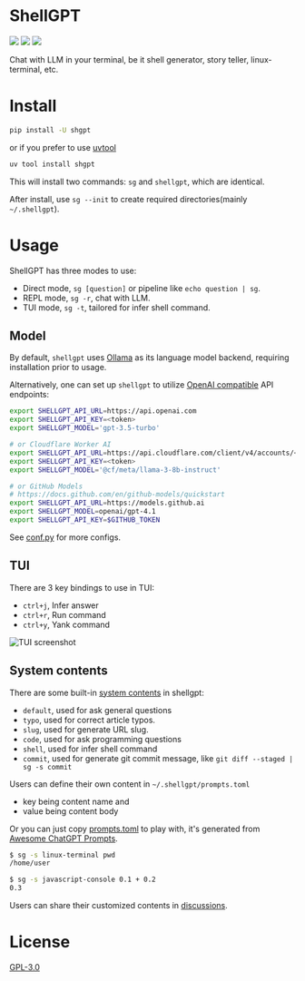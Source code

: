 # ShellGPT

[![](https://img.shields.io/pypi/v/shgpt)](https://pypi.org/project/shgpt/)
[![](https://github.com/jiacai2050/my-works/actions/workflows/shellgpt-ci.yml/badge.svg)](https://github.com/jiacai2050/my-works/actions/workflows/shellgpt-ci.yml)
[![](https://github.com/jiacai2050/my-works/actions/workflows/shellgpt-release.yml/badge.svg)](https://github.com/jiacai2050/my-works/actions/workflows/shellgpt-release.yml)

Chat with LLM in your terminal, be it shell generator, story teller, linux-terminal, etc.

# Install

```bash
pip install -U shgpt
```

or if you prefer to use [uvtool](https://docs.astral.sh/uv/concepts/tools/)

```bash
uv tool install shgpt
```

This will install two commands: `sg` and `shellgpt`, which are identical.

After install, use `sg --init` to create required directories(mainly `~/.shellgpt`).

# Usage

ShellGPT has three modes to use:

- Direct mode, `sg [question]` or pipeline like `echo question | sg`.
- REPL mode, `sg -r`, chat with LLM.
- TUI mode, `sg -t`, tailored for infer shell command.

## Model

By default, `shellgpt` uses [Ollama](https://ollama.com/) as its language model backend, requiring installation prior to usage.

Alternatively, one can set up `shellgpt` to utilize [OpenAI compatible](https://developers.cloudflare.com/workers-ai/configuration/open-ai-compatibility/) API endpoints:

```bash
export SHELLGPT_API_URL=https://api.openai.com
export SHELLGPT_API_KEY=<token>
export SHELLGPT_MODEL='gpt-3.5-turbo'

# or Cloudflare Worker AI
export SHELLGPT_API_URL=https://api.cloudflare.com/client/v4/accounts/<account-id>/ai
export SHELLGPT_API_KEY=<token>
export SHELLGPT_MODEL='@cf/meta/llama-3-8b-instruct'

# or GitHub Models
# https://docs.github.com/en/github-models/quickstart
export SHELLGPT_API_URL=https://models.github.ai
export SHELLGPT_MODEL=openai/gpt-4.1
export SHELLGPT_API_KEY=$GITHUB_TOKEN
```

See [conf.py](shellgpt/utils/conf.py) for more configs.

## TUI

There are 3 key bindings to use in TUI:

- `ctrl+j`, Infer answer
- `ctrl+r`, Run command
- `ctrl+y`, Yank command

![TUI screenshot](https://github.com/jiacai2050/shellgpt/raw/main/assets/shellgpt-tui.jpg)

## System contents

There are some built-in [system contents](https://platform.openai.com/docs/guides/text-generation/chat-completions-api) in shellgpt:

- `default`, used for ask general questions
- `typo`, used for correct article typos.
- `slug`, used for generate URL slug.
- `code`, used for ask programming questions
- `shell`, used for infer shell command
- `commit`, used for generate git commit message, like `git diff --staged | sg -s commit`

Users can define their own content in `~/.shellgpt/prompts.toml`

- key being content name and
- value being content body

Or you can just copy [prompts.toml](https://github.com/jiacai2050/my-works/blob/main/shellgpt/prompts.toml) to play with, it's generated from [Awesome ChatGPT Prompts](https://github.com/f/awesome-chatgpt-prompts/blob/main/prompts.csv).

```bash
$ sg -s linux-terminal pwd
/home/user

$ sg -s javascript-console 0.1 + 0.2
0.3

```

Users can share their customized contents in [discussions](https://github.com/jiacai2050/my-works/discussions/3).

# License

[GPL-3.0](https://opensource.org/license/GPL-3.0)
